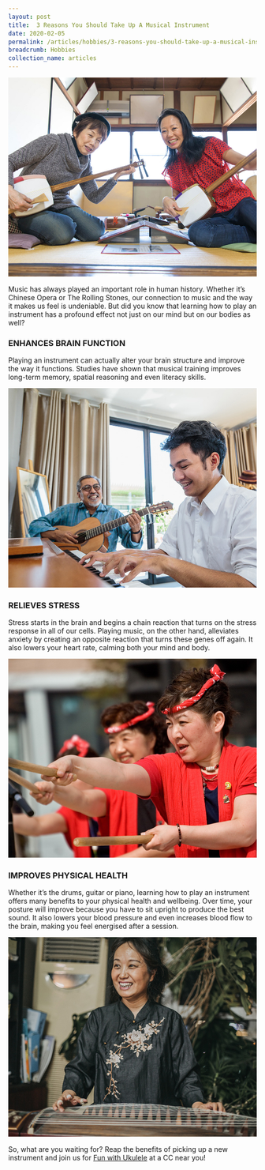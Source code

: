 ```yaml
---
layout: post
title:  3 Reasons You Should Take Up A Musical Instrument
date: 2020-02-05
permalink: /articles/hobbies/3-reasons-you-should-take-up-a-musical-instrument
breadcrumb: Hobbies
collection_name: articles
---
```

![3 Reasons You Should Take Up A Musical Instrument](/images/content-articles/hobbies/3-reasons-you-should-take-up-a-musical-instrument-img1.jpg)

Music has always played an important role in human history. Whether it’s Chinese Opera or The Rolling Stones, our connection to music and the way it makes us feel is undeniable. But did you know that learning how to play an instrument has a profound effect not just on our mind but on our bodies as well?

### ENHANCES BRAIN FUNCTION
Playing an instrument can actually alter your brain structure and improve the way it functions. Studies have shown that musical training improves long-term memory, spatial reasoning and even literacy skills.

![3 Reasons You Should Take Up A Musical Instrument](/images/content-articles/hobbies/3-reasons-you-should-take-up-a-musical-instrument-img2.jpg)

### RELIEVES STRESS
Stress starts in the brain and begins a chain reaction that turns on the stress response in all of our cells. Playing music, on the other hand, alleviates anxiety by creating an opposite reaction that turns these genes off again. It also lowers your heart rate, calming both your mind and body. 

![3 Reasons You Should Take Up A Musical Instrument](/images/content-articles/hobbies/3-reasons-you-should-take-up-a-musical-instrument-img3.jpg)

### IMPROVES PHYSICAL HEALTH
Whether it’s the drums, guitar or piano, learning how to play an instrument offers many benefits to your physical health and wellbeing. Over time, your posture will improve because you have to sit upright to produce the best sound. It also lowers your blood pressure and even increases blood flow to the brain, making you feel energised after a session.

 ![3 Reasons You Should Take Up A Musical Instrument](/images/content-articles/hobbies/3-reasons-you-should-take-up-a-musical-instrument-img4.jpg)

So, what are you waiting for? Reap the benefits of picking up a new instrument and join us for [Fun with Ukulele](../../course-directory/lifestyle-and-leisure/#funwithukulele) at a CC near you!